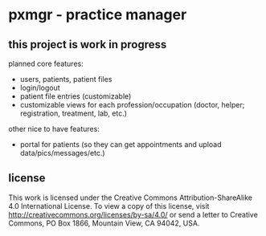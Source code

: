 # pxmgr - practice manager

## this project is work in progress
planned core features:

- users, patients, patient files
- login/logout
- patient file entries (customizable)
- customizable views for each profession/occupation (doctor, helper; registration, treatment, lab, etc.)

other nice to have features:

- portal for patients (so they can get appointments and upload data/pics/messages/etc.)

## license
This work is licensed under the Creative Commons Attribution-ShareAlike 4.0 International License. To view a copy of this license, visit http://creativecommons.org/licenses/by-sa/4.0/ or send a letter to Creative Commons, PO Box 1866, Mountain View, CA 94042, USA.
